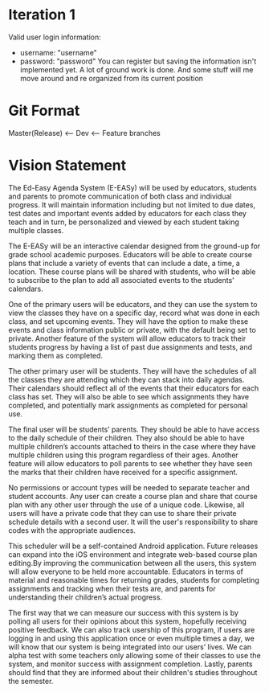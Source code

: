 # Iteration 1
Valid user login information:
- username: "username"
- password: "password"
You can register but saving the information isn't implemented yet.
A lot of ground work is done. And some stuff will me move around and re organized from its current position

# Git Format
Master(Release) <-- Dev <-- Feature branches

# Vision Statement
The Ed-Easy Agenda System (E-EASy) will be used by educators, students and parents to promote communication of both class and individual progress. It will maintain information including but not limited to due dates, test dates and important events added by educators for each class they teach and in turn, be personalized and viewed by each student taking multiple classes.
 
The E-EASy will be an interactive calendar designed from the ground-up for grade school academic purposes. Educators will be able to create course plans that include a variety of events that can include a date, a time, a location. These course plans will be shared with students, who will be able to subscribe to the plan to add all associated events to the students’ calendars. 

One of the primary users will be educators, and they can use the system to view the classes they have on a specific day, record what was done in each class, and set upcoming events. They will have the option to make these events and class information public or private, with the default being set to private. Another feature of the system will allow educators to track their students progress by having a list of past due assignments and tests, and marking them as completed.
 
The other primary user will be students. They will have the schedules of all the classes they are attending which they can stack into daily agendas. Their calendars should reflect all of the events that their educators for each class has set. They will also be able to see which assignments they have completed, and potentially mark assignments as completed for personal use.
 
The final user will be students’ parents. They should be able to have access to the daily schedule of their children.  They also should be able to have multiple children’s accounts attached to theirs in the case where they have multiple children using this program regardless of their ages. Another feature will allow educators to poll parents to see whether they have seen the marks that their children have received for a specific assignment.
 
No permissions or account types will be needed to separate teacher and student accounts. Any user can create a course plan and share that course plan with any other user through the use of a unique code. Likewise, all users will have a private code that they can use to share their private schedule details with a second user. It will the user's responsibility to share codes with the appropriate audiences.

This scheduler will be a self-contained Android application. Future releases can expand into the iOS environment and integrate web-based course plan editing.By improving the communication between all the users, this system will allow everyone to be held more accountable. Educators in terms of material and reasonable times for returning grades, students for completing assignments and tracking when their tests are, and parents for understanding their children’s actual progress.
 
The first way that we can measure our success with this system is by polling all users for their opinions about this system, hopefully receiving positive feedback. We can also track usership of this program, if users are logging in and using this application once or even multiple times a day, we will know that our system is being integrated into our users’ lives. We can alpha test with some teachers only allowing some of their classes to use the system, and monitor success with assignment completion. Lastly, parents should find that they are informed about their children's studies throughout the semester.
